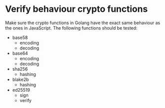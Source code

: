 # Verify behaviour crypto functions

Make sure the crypto functions in Golang have the exact same behaviour as the ones in JavaScript. The following functions should be tested:

* base58
  * encoding
  * decoding
* base64
  * encoding
  * decoding
* sha256
  * hashing
* blake2b
  * hashing
* ed25519
  * sign
  * verify

